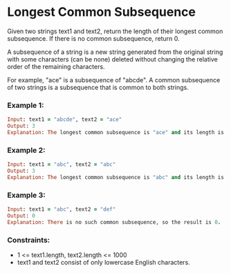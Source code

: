# Longest Common Subsequence

Given two strings text1 and text2, return the length of their longest common subsequence. If there is no common subsequence, return 0.

A subsequence of a string is a new string generated from the original string with some characters (can be none) deleted without changing the relative order of the remaining characters.

For example, "ace" is a subsequence of "abcde".
A common subsequence of two strings is a subsequence that is common to both strings.

### Example 1:
```ruby
Input: text1 = "abcde", text2 = "ace" 
Output: 3  
Explanation: The longest common subsequence is "ace" and its length is 3.
```
### Example 2:
```ruby
Input: text1 = "abc", text2 = "abc"
Output: 3
Explanation: The longest common subsequence is "abc" and its length is 3.
```
### Example 3:
```ruby
Input: text1 = "abc", text2 = "def"
Output: 0
Explanation: There is no such common subsequence, so the result is 0.
```
### Constraints:

- 1 <= text1.length, text2.length <= 1000
- text1 and text2 consist of only lowercase English characters.